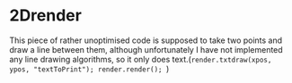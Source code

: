 # 2Drender

This piece of rather unoptimised code is supposed to take two points and draw a line between them, although unfortunately I have not implemented any line drawing algorithms, so it only does text.(`render.txtdraw(xpos, ypos, "textToPrint"); render.render(); `)